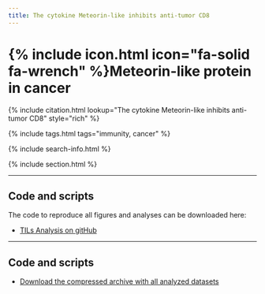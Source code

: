 ```yaml
---
title: The cytokine Meteorin-like inhibits anti-tumor CD8
---
```


# {% include icon.html icon="fa-solid fa-wrench" %}Meteorin-like protein in cancer

{% include citation.html lookup="The cytokine Meteorin-like inhibits anti-tumor CD8" style="rich" %}

{% include tags.html tags="immunity, cancer" %}

{% include search-info.html %}

{% include section.html %}

***
## Code and scripts

The code to reproduce all figures and analyses can be downloaded here:
- [TILs Analysis on gitHub](https://github.com/wikum/TILsMetaAnalysis)

***
## Code and scripts

- [Download the compressed archive with all analyzed datasets](data/TILs/TILsData.tar.gz)
 
